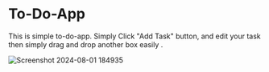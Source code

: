 # To-Do-App
This is simple to-do-app. Simply Click "Add Task" button, and edit your task then simply drag and drop another box easily .

![Screenshot 2024-08-01 184935](https://github.com/user-attachments/assets/d4fb3825-b456-4f57-a116-62675231a614)

